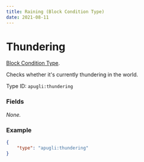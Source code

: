 ```yaml
---
title: Raining (Block Condition Type)
date: 2021-08-11
---
```


# Thundering

[Block Condition Type](../block_condition_types.md).

Checks whether it's currently thundering in the world.

Type ID: `apugli:thundering`

### Fields

*None.*


### Example
```json
{
    "type": "apugli:thundering"
}
```